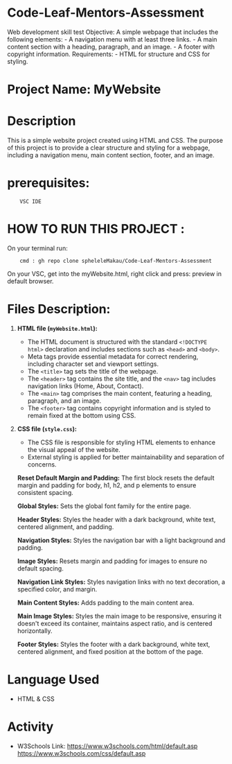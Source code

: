 # Code-Leaf-Mentors-Assessment
Web development skill test  Objective: A simple webpage that includes the following elements: - A navigation menu with at least three links. - A main content section with a heading, paragraph, and an image. - A footer with copyright information.  Requirements: -  HTML for structure and CSS for styling.


# Project Name: MyWebsite

# Description
This is a simple website project created using HTML and CSS.
The purpose of this project is to provide a clear structure and styling for a webpage, including a navigation menu, main content section, footer, and an image.

 # prerequisites:
        VSC IDE
    
# HOW TO RUN THIS PROJECT :
On your terminal run:

        cmd : gh repo clone spheleleMakau/Code-Leaf-Mentors-Assessment

On your VSC, get into the myWebsite.html, right click and press:
        preview in default browser.


# Files Description:

1. **HTML file (`myWebsite.html`):**
    - The HTML document is structured with the standard `<!DOCTYPE html>` declaration and includes sections such as `<head>` and `<body>`.
    - Meta tags provide essential metadata for correct rendering, including character set and viewport settings.
    - The `<title>` tag sets the title of the webpage.
    - The `<header>` tag contains the site title, and the `<nav>` tag includes navigation links (Home, About, Contact).
    - The `<main>` tag comprises the main content, featuring a heading, paragraph, and an image.
    - The `<footer>` tag contains copyright information and is styled to remain fixed at the bottom using CSS.

2. **CSS file (`style.css`):**
    - The CSS file is responsible for styling HTML elements to enhance the visual appeal of the website.
    - External styling is applied for better maintainability and separation of concerns.

    **Reset Default Margin and Padding:**
    The first block resets the default margin and padding for body, h1, h2, and p elements to ensure consistent spacing.

    **Global Styles:**
        Sets the global font family for the entire page.

    **Header Styles:**
        Styles the header with a dark background, white text, centered alignment, and padding.

    **Navigation Styles:**
        Styles the navigation bar with a light background and padding.

    **Image Styles:**
        Resets margin and padding for images to ensure no default spacing.

    **Navigation Link Styles:**
        Styles navigation links with no text decoration, a specified color, and margin.

    **Main Content Styles:**
        Adds padding to the main content area.

    **Main Image Styles:**
        Styles the main image to be responsive, ensuring it doesn't exceed its container, maintains aspect ratio, and is centered horizontally.

    **Footer Styles:**
        Styles the footer with a dark background, white text, centered alignment, and fixed position at the bottom of the page.

# Language Used
- HTML & CSS

# Activity
- W3Schools Link: https://www.w3schools.com/html/default.asp
                  https://www.w3schools.com/css/default.asp  
